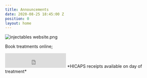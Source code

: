 ```yaml
---
title: Announcements
date: 2020-08-25 18:45:00 Z
position: 0
layout: home
---
```


![injectables website.png](/uploads/injectables%20website.png)

Book treatments online;
<iframe id="getOurApp" scrolling="no" allowtransparency="true" src="https://clients.mindbodyonline.com/connect/appbutton?siteID=23881&linkSourceID=10" style="border: none; width: 200px; height: 48px;"></iframe>
*HICAPS receipts available on day of treatment*